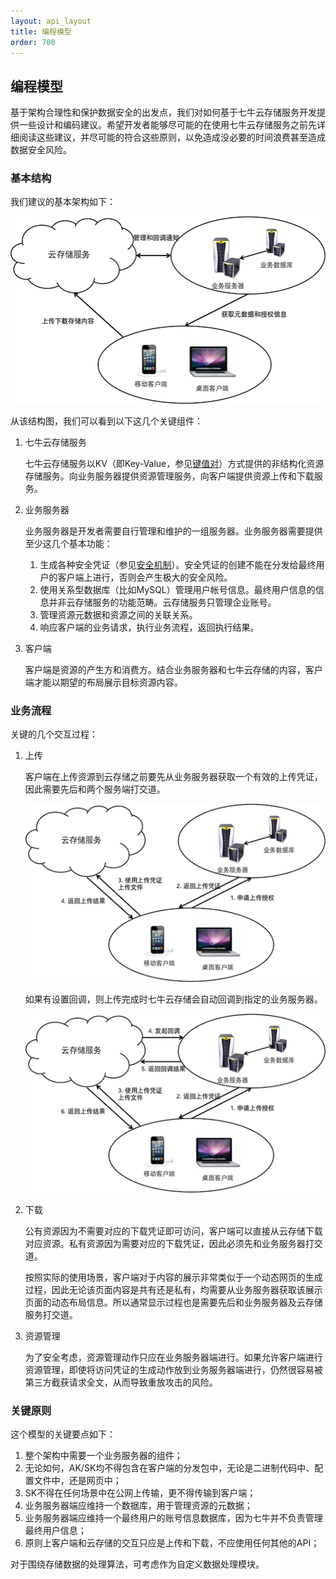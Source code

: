 ```yaml
---
layout: api_layout
title: 编程模型
order: 700
---
```

<a name="programming-model"></a>
## 编程模型

基于架构合理性和保护数据安全的出发点，我们对如何基于七牛云存储服务开发提供一些设计和编码建议。希望开发者能够尽可能的在使用七牛云存储服务之前先详细阅读这些建议，并尽可能的符合这些原则，以免造成没必要的时间浪费甚至造成数据安全风险。

<a name="basic-structure"></a>
### 基本结构

我们建议的基本架构如下：

![基本模型](img/programming-model.png "基本模型")

从该结构图，我们可以看到以下这几个关键组件：

1. 七牛云存储服务

	七牛云存储服务以KV（即Key-Value，参见[键值对](/api/overview/concepts.html#key-value)）方式提供的非结构化资源存储服务。向业务服务器提供资源管理服务，向客户端提供资源上传和下载服务。

1. 业务服务器

	业务服务器是开发者需要自行管理和维护的一组服务器。业务服务器需要提供至少这几个基本功能：
	
	1. 生成各种安全凭证（参见[安全机制](security.html)）。安全凭证的创建不能在分发给最终用户的客户端上进行，否则会产生极大的安全风险。
	1. 使用关系型数据库（比如MySQL）管理用户帐号信息。最终用户信息的信息并非云存储服务的功能范畴。云存储服务只管理企业账号。
	1. 管理资源元数据和资源之间的关联关系。
	1. 响应客户端的业务请求，执行业务流程，返回执行结果。
	
1. 客户端

	客户端是资源的产生方和消费方。结合业务服务器和七牛云存储的内容，客户端才能以期望的布局展示目标资源内容。

<a name="workflow"></a>
### 业务流程

关键的几个交互过程：

1. 上传

	客户端在上传资源到云存储之前要先从业务服务器获取一个有效的上传凭证，因此需要先后和两个服务端打交道。
	
	![基本上传流程](img/basic-upload.png "基本上传流程")
	
	如果有设置回调，则上传完成时七牛云存储会自动回调到指定的业务服务器。

	![带回调的上传流程](img/upload-with-callback.png "带回调的上传流程")

1. 下载

	公有资源因为不需要对应的下载凭证即可访问，客户端可以直接从云存储下载对应资源。私有资源因为需要对应的下载凭证，因此必须先和业务服务器打交道。
	
	按照实际的使用场景，客户端对于内容的展示非常类似于一个动态网页的生成过程，因此无论该页面内容是共有还是私有，均需要从业务服务器获取该展示页面的动态布局信息。所以通常显示过程也是需要先后和业务服务器及云存储服务打交道。

1. 资源管理

	为了安全考虑，资源管理动作只应在业务服务器端进行。如果允许客户端进行资源管理，即使将访问凭证的生成动作放到业务服务器端进行，仍然很容易被第三方截获请求全文，从而导致重放攻击的风险。

### 关键原则

这个模型的关键要点如下：

1. 整个架构中需要一个业务服务器的组件；
1. 无论如何，AK/SK均不得包含在客户端的分发包中，无论是二进制代码中、配置文件中，还是网页中；
1. SK不得在任何场景中在公网上传输，更不得传输到客户端；
1. 业务服务器端应维持一个数据库，用于管理资源的元数据；
1. 业务服务器端应维持一个最终用户的账号信息数据库，因为七牛并不负责管理最终用户信息；
1. 原则上客户端和云存储的交互只应是上传和下载，不应使用任何其他的API；

对于围绕存储数据的处理算法，可考虑作为自定义数据处理模块。
